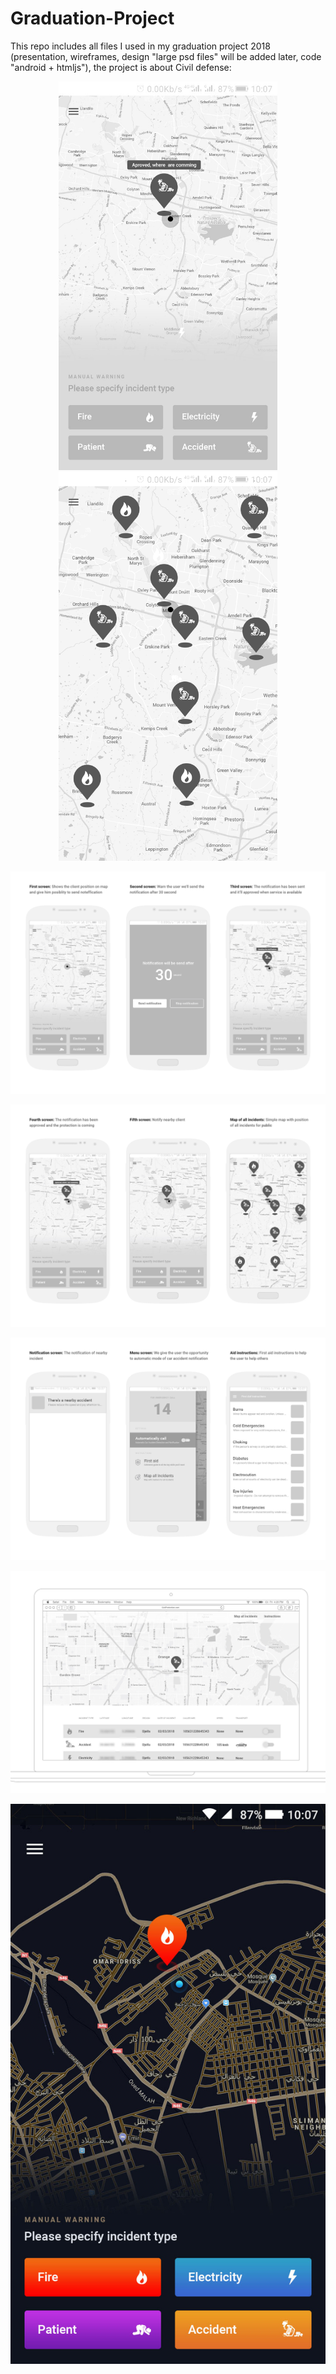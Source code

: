 # Graduation-Project

This repo includes all files I used in my graduation project 2018 (presentation, wireframes, design "large psd files" will be added later, code "android + htmljs"), the project is about Civil defense:

<p align="center">
  <img src="images/state-1.jpg" width="350"/>
  <img src="images/state-2.png" width="350"/>
</p>

![](Presentation/Mobile-first.png)

![](Presentation/Mobile-second.jpg)

![](Presentation/Mobile-third.jpg)

![](Presentation/web-preview2.jpg)

![](images/designArtboard1_1.jpg)
